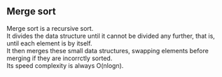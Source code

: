 ## Merge sort

Merge sort is a recursive sort.  
It divides the data structure until it cannot be divided any further, that is, until each element is by itself.  
It then merges these small data structures, swapping elements before merging if they are incorrctly sorted.  
Its speed complexity is always O(nlogn).  